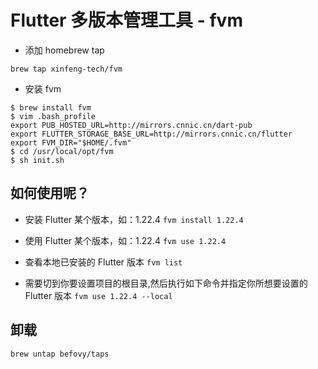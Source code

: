 # Flutter 多版本管理工具 - fvm

- 添加 homebrew tap

```shell
brew tap xinfeng-tech/fvm
```

- 安装 fvm

```shell
$ brew install fvm
$ vim .bash_profile
export PUB_HOSTED_URL=http://mirrors.cnnic.cn/dart-pub
export FLUTTER_STORAGE_BASE_URL=http://mirrors.cnnic.cn/flutter 
export FVM_DIR="$HOME/.fvm"
$ cd /usr/local/opt/fvm
$ sh init.sh
```

## 如何使用呢？

- 安装 Flutter 某个版本，如：1.22.4
  `fvm install 1.22.4`

- 使用 Flutter 某个版本，如：1.22.4
  `fvm use 1.22.4`

- 查看本地已安装的 Flutter 版本
  `fvm list`
- 需要切到你要设置项目的根目录,然后执行如下命令并指定你所想要设置的 Flutter 版本
  `fvm use 1.22.4 --local`

## 卸载

`brew untap befovy/taps`
